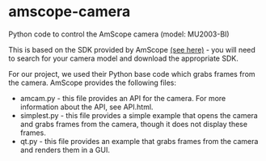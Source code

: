 # amscope-camera
Python code to control the AmScope camera (model: MU2003-BI)

This is based on the SDK provided by AmScope [(see here)](https://amscope.com/pages/software-downloads) - you will need to search for your camera model and download the appropriate SDK.

For our project, we used their Python base code which grabs frames from the camera. AmScope provides the following files:
* amcam.py - this file provides an API for the camera. For more information about the API, see API.html.
* simplest.py - this file provides a simple example that opens the camera and grabs frames from the camera, though it does not display these frames.
* qt.py - this file provides an example that grabs frames from the camera and renders them in a GUI.
